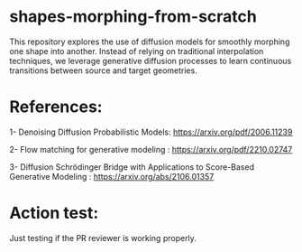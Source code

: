 # shapes-morphing-from-scratch
This repository explores the use of diffusion models for smoothly morphing one shape into another. Instead of relying on traditional interpolation techniques, we leverage generative diffusion processes to learn continuous transitions between source and target geometries.


# References: 
1- Denoising Diffusion Probabilistic Models: https://arxiv.org/pdf/2006.11239

2- Flow matching for generative modeling : https://arxiv.org/pdf/2210.02747

3- Diffusion Schrödinger Bridge with Applications to Score-Based Generative Modeling : https://arxiv.org/abs/2106.01357

# Action test:

Just testing if the PR reviewer is working properly.